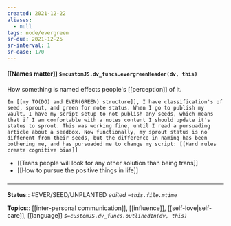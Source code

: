 ```yaml
---
created: 2021-12-22 
aliases:
  - null
tags: node/evergreen
sr-due: 2021-12-25
sr-interval: 1
sr-ease: 170
---
```


#### [[Names matter]] `$=customJS.dv_funcs.evergreenHeader(dv, this)`

How something is named effects people's [[perception]] of it.

```ad-example
In [[my TO(DO) and EVER(GREEN) structure]], I have classification's of seed, sprout, and green for note status. When I go to publish my vault, I have my script setup to not publish any seeds, which means that if I am comfortable with a notes content I should update it's status to sprout. This was working fine, until I read a pursuading article about a seedbox. Now functionally, my sprout status is no different from their seeds, but the difference in naming has been bothering me, and has pursuaded me to change my script: [[Hard rules create cognitive bias]]
```

- [[Trans people will look for any other solution than being trans]]
- [[How to pursue the positive things in life]]
 

### <hr class="footnote"/>

**Status**:: #EVER/SEED/UNPLANTED
*edited `=this.file.mtime`*

**Topics**:: [[inter-personal communication]], [[influence]], [[self-love|self-care]], [[language]]
*`$=customJS.dv_funcs.outlinedIn(dv, this)`*


